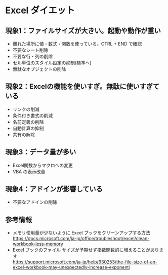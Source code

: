 # Excel ダイエット

## 現象1：ファイルサイズが大きい。起動や動作が重い  
  * 離れた場所に値・数式・関数を使っている。CTRL + END で確認
  * 不要なシート削除
  * 不要な行・列の削除
  * セル単位のスタイル設定の抑制(標準へ)
  * 無駄なオブジェクトの削除

## 現象2：Excelの機能を使いすぎ。無駄に使いすぎている
  * リンクの削減
  * 条件付き書式の削減
  * 名前定義の削除
  * 自動計算の抑制
  * 共有の解除
 
## 現象3：データ量が多い
  * Excel関数からマクロへの変更
  * VBA の表示改善

## 現象4：アドインが影響している

  * 不要なアドインの削除

## 参考情報

 - メモリ使用量が少ないように Excel ブックをクリーンアップする方法  
   https://docs.microsoft.com/ja-jp/office/troubleshoot/excel/clean-workbook-less-memory  
 - Excel ブックのファイル サイズが予期せず指数関数的に増えることがあります  
   https://support.microsoft.com/ja-jp/help/930253/the-file-size-of-an-excel-workbook-may-unexpectedly-increase-exponenti

